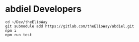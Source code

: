 # abdiel Developers

```shell
cd ~/Dev/theElioWay
git submodule add https://gitlab.com/theElioWay/abdiel.git
npm i
npm run test
```
